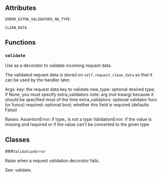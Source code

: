 # 




## Attributes
    
`ERROR_EXTRA_VALIDATORS_NO_TYPE`
    
`CLEAN_DATA`
    





## Functions
    
### `validate`

Use as a decorator to validate incoming request data.

  The validated request data is stored on `self.request.clean_data` so that it
  can be used by the handler later.

  Args:
    key: the request data key to validate
    new_type: optional desired type; if None, you must specify extra_validators
      note: arg (not kwarg) because it should be specified most of the time
    extra_validators: optional validator func (or funcs)
    required: optional bool; whether this field is required (defaults False)

  Raises:
    AssertionError: if type_ is not a type
    ValidationError: if the value is missing and required or if the value can't
      be converted to the given type
  

    
    




## Classes
    
    
###`ValidationError`

Raise when a request validation decorator fails.

  See: validate.
  

        
        
            

        

    
